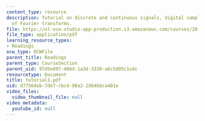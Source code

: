 ```yaml
---
content_type: resource
description: Tutorial on discrete and continuous signals, digital sampling, and summary
  of Fourier transforms.
file: https://ol-ocw-studio-app-production.s3.amazonaws.com/courses/20-309-biological-engineering-ii-instrumentation-and-measurement-fall-2006/d77564eb7de7cbcd98a22d64bbca401e_tutorial1.pdf
file_type: application/pdf
learning_resource_types:
- Readings
ocw_type: OCWFile
parent_title: Readings
parent_type: CourseSection
parent_uid: 97d5e097-466d-1a3d-3330-a6c5d05c1cdc
resourcetype: Document
title: tutorial1.pdf
uid: d77564eb-7de7-cbcd-98a2-2d64bbca401e
video_files:
  video_thumbnail_file: null
video_metadata:
  youtube_id: null
---
```

